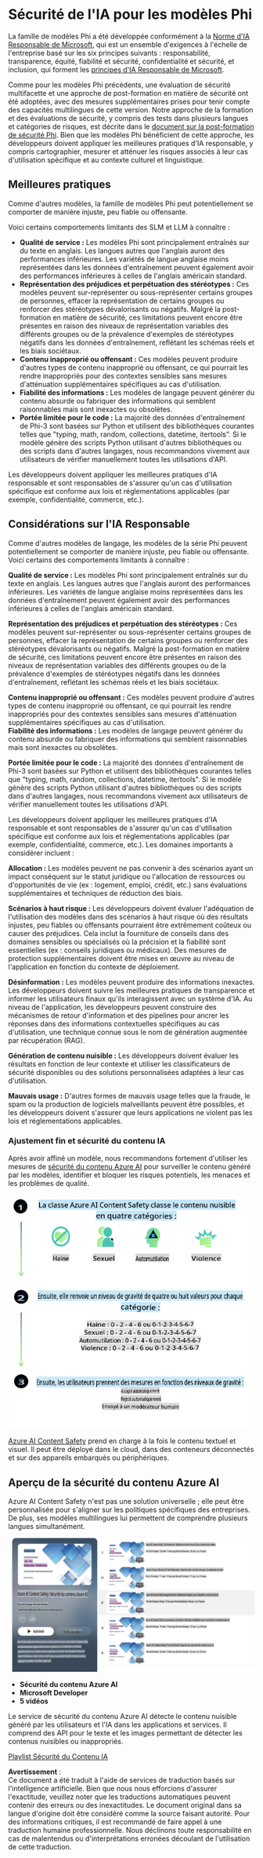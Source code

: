 # Sécurité de l'IA pour les modèles Phi

La famille de modèles Phi a été développée conformément à la [Norme d'IA Responsable de Microsoft](https://query.prod.cms.rt.microsoft.com/cms/api/am/binary/RE5cmFl), qui est un ensemble d'exigences à l'échelle de l'entreprise basé sur les six principes suivants : responsabilité, transparence, équité, fiabilité et sécurité, confidentialité et sécurité, et inclusion, qui forment les [principes d'IA Responsable de Microsoft](https://www.microsoft.com/ai/responsible-ai).

Comme pour les modèles Phi précédents, une évaluation de sécurité multifacette et une approche de post-formation en matière de sécurité ont été adoptées, avec des mesures supplémentaires prises pour tenir compte des capacités multilingues de cette version. Notre approche de la formation et des évaluations de sécurité, y compris des tests dans plusieurs langues et catégories de risques, est décrite dans le [document sur la post-formation de sécurité Phi](https://arxiv.org/abs/2407.13833). Bien que les modèles Phi bénéficient de cette approche, les développeurs doivent appliquer les meilleures pratiques d'IA responsable, y compris cartographier, mesurer et atténuer les risques associés à leur cas d'utilisation spécifique et au contexte culturel et linguistique.

## Meilleures pratiques

Comme d'autres modèles, la famille de modèles Phi peut potentiellement se comporter de manière injuste, peu fiable ou offensante.

Voici certains comportements limitants des SLM et LLM à connaître :

- **Qualité de service :** Les modèles Phi sont principalement entraînés sur du texte en anglais. Les langues autres que l'anglais auront des performances inférieures. Les variétés de langue anglaise moins représentées dans les données d'entraînement peuvent également avoir des performances inférieures à celles de l'anglais américain standard.
- **Représentation des préjudices et perpétuation des stéréotypes :** Ces modèles peuvent sur-représenter ou sous-représenter certains groupes de personnes, effacer la représentation de certains groupes ou renforcer des stéréotypes dévalorisants ou négatifs. Malgré la post-formation en matière de sécurité, ces limitations peuvent encore être présentes en raison des niveaux de représentation variables des différents groupes ou de la prévalence d'exemples de stéréotypes négatifs dans les données d'entraînement, reflétant les schémas réels et les biais sociétaux.
- **Contenu inapproprié ou offensant :** Ces modèles peuvent produire d'autres types de contenu inapproprié ou offensant, ce qui pourrait les rendre inappropriés pour des contextes sensibles sans mesures d'atténuation supplémentaires spécifiques au cas d'utilisation.
- **Fiabilité des informations :** Les modèles de langage peuvent générer du contenu absurde ou fabriquer des informations qui semblent raisonnables mais sont inexactes ou obsolètes.
- **Portée limitée pour le code :** La majorité des données d'entraînement de Phi-3 sont basées sur Python et utilisent des bibliothèques courantes telles que "typing, math, random, collections, datetime, itertools". Si le modèle génère des scripts Python utilisant d'autres bibliothèques ou des scripts dans d'autres langages, nous recommandons vivement aux utilisateurs de vérifier manuellement toutes les utilisations d'API.

Les développeurs doivent appliquer les meilleures pratiques d'IA responsable et sont responsables de s'assurer qu'un cas d'utilisation spécifique est conforme aux lois et réglementations applicables (par exemple, confidentialité, commerce, etc.).

## Considérations sur l'IA Responsable

Comme d'autres modèles de langage, les modèles de la série Phi peuvent potentiellement se comporter de manière injuste, peu fiable ou offensante. Voici certains des comportements limitants à connaître :

**Qualité de service :** Les modèles Phi sont principalement entraînés sur du texte en anglais. Les langues autres que l'anglais auront des performances inférieures. Les variétés de langue anglaise moins représentées dans les données d'entraînement peuvent également avoir des performances inférieures à celles de l'anglais américain standard.

**Représentation des préjudices et perpétuation des stéréotypes :** Ces modèles peuvent sur-représenter ou sous-représenter certains groupes de personnes, effacer la représentation de certains groupes ou renforcer des stéréotypes dévalorisants ou négatifs. Malgré la post-formation en matière de sécurité, ces limitations peuvent encore être présentes en raison des niveaux de représentation variables des différents groupes ou de la prévalence d'exemples de stéréotypes négatifs dans les données d'entraînement, reflétant les schémas réels et les biais sociétaux.

**Contenu inapproprié ou offensant :** Ces modèles peuvent produire d'autres types de contenu inapproprié ou offensant, ce qui pourrait les rendre inappropriés pour des contextes sensibles sans mesures d'atténuation supplémentaires spécifiques au cas d'utilisation.  
**Fiabilité des informations :** Les modèles de langage peuvent générer du contenu absurde ou fabriquer des informations qui semblent raisonnables mais sont inexactes ou obsolètes.

**Portée limitée pour le code :** La majorité des données d'entraînement de Phi-3 sont basées sur Python et utilisent des bibliothèques courantes telles que "typing, math, random, collections, datetime, itertools". Si le modèle génère des scripts Python utilisant d'autres bibliothèques ou des scripts dans d'autres langages, nous recommandons vivement aux utilisateurs de vérifier manuellement toutes les utilisations d'API.

Les développeurs doivent appliquer les meilleures pratiques d'IA responsable et sont responsables de s'assurer qu'un cas d'utilisation spécifique est conforme aux lois et réglementations applicables (par exemple, confidentialité, commerce, etc.). Les domaines importants à considérer incluent :

**Allocation :** Les modèles peuvent ne pas convenir à des scénarios ayant un impact conséquent sur le statut juridique ou l'allocation de ressources ou d'opportunités de vie (ex : logement, emploi, crédit, etc.) sans évaluations supplémentaires et techniques de réduction des biais.

**Scénarios à haut risque :** Les développeurs doivent évaluer l'adéquation de l'utilisation des modèles dans des scénarios à haut risque où des résultats injustes, peu fiables ou offensants pourraient être extrêmement coûteux ou causer des préjudices. Cela inclut la fourniture de conseils dans des domaines sensibles ou spécialisés où la précision et la fiabilité sont essentielles (ex : conseils juridiques ou médicaux). Des mesures de protection supplémentaires doivent être mises en œuvre au niveau de l'application en fonction du contexte de déploiement.

**Désinformation :** Les modèles peuvent produire des informations inexactes. Les développeurs doivent suivre les meilleures pratiques de transparence et informer les utilisateurs finaux qu'ils interagissent avec un système d'IA. Au niveau de l'application, les développeurs peuvent construire des mécanismes de retour d'information et des pipelines pour ancrer les réponses dans des informations contextuelles spécifiques au cas d'utilisation, une technique connue sous le nom de génération augmentée par récupération (RAG).

**Génération de contenu nuisible :** Les développeurs doivent évaluer les résultats en fonction de leur contexte et utiliser les classificateurs de sécurité disponibles ou des solutions personnalisées adaptées à leur cas d'utilisation.

**Mauvais usage :** D'autres formes de mauvais usage telles que la fraude, le spam ou la production de logiciels malveillants peuvent être possibles, et les développeurs doivent s'assurer que leurs applications ne violent pas les lois et réglementations applicables.

### Ajustement fin et sécurité du contenu IA

Après avoir affiné un modèle, nous recommandons fortement d'utiliser les mesures de [sécurité du contenu Azure AI](https://learn.microsoft.com/azure/ai-services/content-safety/overview) pour surveiller le contenu généré par les modèles, identifier et bloquer les risques potentiels, les menaces et les problèmes de qualité.

![Phi3AISafety](../../../../../translated_images/01.phi3aisafety.b950fac78d0cda701abf8181b3cfdabf328f70d0d5c096d5ebf842a2db62615f.fr.png)

[Azure AI Content Safety](https://learn.microsoft.com/azure/ai-services/content-safety/overview) prend en charge à la fois le contenu textuel et visuel. Il peut être déployé dans le cloud, dans des conteneurs déconnectés et sur des appareils embarqués ou périphériques.

## Aperçu de la sécurité du contenu Azure AI

Azure AI Content Safety n'est pas une solution universelle ; elle peut être personnalisée pour s'aligner sur les politiques spécifiques des entreprises. De plus, ses modèles multilingues lui permettent de comprendre plusieurs langues simultanément.

![AIContentSafety](../../../../../translated_images/01.AIcontentsafety.da9a83e9538e688418877be04138e05621b0ab1222565ac2761e28677a59fdb4.fr.png)

- **Sécurité du contenu Azure AI**  
- **Microsoft Developer**  
- **5 vidéos**

Le service de sécurité du contenu Azure AI détecte le contenu nuisible généré par les utilisateurs et l'IA dans les applications et services. Il comprend des API pour le texte et les images permettant de détecter les contenus nuisibles ou inappropriés.

[Playlist Sécurité du Contenu IA](https://www.youtube.com/playlist?list=PLlrxD0HtieHjaQ9bJjyp1T7FeCbmVcPkQ)

**Avertissement** :  
Ce document a été traduit à l'aide de services de traduction basés sur l'intelligence artificielle. Bien que nous nous efforcions d'assurer l'exactitude, veuillez noter que les traductions automatiques peuvent contenir des erreurs ou des inexactitudes. Le document original dans sa langue d'origine doit être considéré comme la source faisant autorité. Pour des informations critiques, il est recommandé de faire appel à une traduction humaine professionnelle. Nous déclinons toute responsabilité en cas de malentendus ou d'interprétations erronées découlant de l'utilisation de cette traduction.